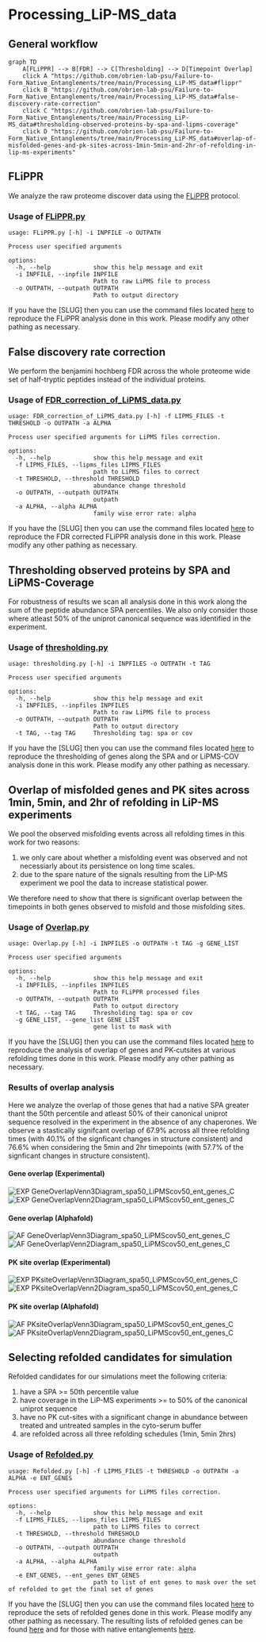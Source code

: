 # Processing_LiP-MS_data  

## General workflow
```mermaid
graph TD
    A[FLiPPR] --> B[FDR] --> C[Thresholding] --> D[Timepoint Overlap]
    click A "https://github.com/obrien-lab-psu/Failure-to-Form_Native_Entanglements/tree/main/Processing_LiP-MS_data#flippr"
    click B "https://github.com/obrien-lab-psu/Failure-to-Form_Native_Entanglements/tree/main/Processing_LiP-MS_data#false-discovery-rate-correction"
    click C "https://github.com/obrien-lab-psu/Failure-to-Form_Native_Entanglements/tree/main/Processing_LiP-MS_data#thresholding-observed-proteins-by-spa-and-lipms-coverage"
    click D "https://github.com/obrien-lab-psu/Failure-to-Form_Native_Entanglements/tree/main/Processing_LiP-MS_data#overlap-of-misfolded-genes-and-pk-sites-across-1min-5min-and-2hr-of-refolding-in-lip-ms-experiments"

``` 

## FLiPPR
We analyze the raw proteome discover data using the [FLiPPR](https://pubs.acs.org/doi/full/10.1021/acs.jproteome.3c00887) protocol. 

### Usage of [FLiPPR.py](src/data/FLiPPR.py)
```
usage: FLiPPR.py [-h] -i INPFILE -o OUTPATH

Process user specified arguments

options:
  -h, --help            show this help message and exit
  -i INPFILE, --inpfile INPFILE
                        Path to raw LiPMS file to process
  -o OUTPATH, --outpath OUTPATH
                        Path to output directory
```

If you have the [SLUG] then you can use the command files located [here](src/command_lists/FliPPR.cmds) to reproduce the FLiPPR analysis done in this work. Please modify any other pathing as necessary. 

## False discovery rate correction
We perform the benjamini hochberg FDR across the whole proteome wide set of half-tryptic peptides instead of the individual proteins.   

### Usage of [FDR_correction_of_LiPMS_data.py](src/data/FDR_correction_of_LiPMS_data.py)
```
usage: FDR_correction_of_LiPMS_data.py [-h] -f LIPMS_FILES -t THRESHOLD -o OUTPATH -a ALPHA

Process user specified arguments for LiPMS files correction.

options:
  -h, --help            show this help message and exit
  -f LIPMS_FILES, --lipms_files LIPMS_FILES
                        path to LiPMS files to correct
  -t THRESHOLD, --threshold THRESHOLD
                        abundance change threshold
  -o OUTPATH, --outpath OUTPATH
                        outpath
  -a ALPHA, --alpha ALPHA
                        family wise error rate: alpha
```

If you have the [SLUG] then you can use the command files located [here](src/command_lists/FDR.cmds) to reproduce the FDR corrected FLiPPR analysis done in this work. Please modify any other pathing as necessary. 


## Thresholding observed proteins by SPA and LiPMS-Coverage
For robustness of results we scan all analysis done in this work along the sum of the peptide abundance SPA percentiles. We also only consider those where atleast 50% of the uniprot canonical sequence was identified in the experiment.   

### Usage of [thresholding.py](src/data/thresholding.py)
```
usage: thresholding.py [-h] -i INPFILES -o OUTPATH -t TAG

Process user specified arguments

options:
  -h, --help            show this help message and exit
  -i INPFILES, --inpfiles INPFILES
                        Path to raw LiPMS file to process
  -o OUTPATH, --outpath OUTPATH
                        Path to output directory
  -t TAG, --tag TAG     Thresholding tag: spa or cov
```

If you have the [SLUG] then you can use the command files located [here](src/command_lists/thresholding.cmds) to reproduce the thresholding of genes along the SPA and or LiPMS-COV analysis done in this work. Please modify any other pathing as necessary. 

## Overlap of misfolded genes and PK sites across 1min, 5min, and 2hr of refolding in LiP-MS experiments
We pool the observed misfolding events across all refolding times in this work for two reasons: 
1. we only care about whether a misfolding event was observed and not necessiarly about its persistence on long time scales.
2. due to the spare nature of the signals resulting from the LiP-MS experiment we pool the data to increase statistical power. 

We therefore need to show that there is significant overlap between the timepoints in both genes observed to misfold and those misfolding sites.  

### Usage of [Overlap.py](src/data/Overlap.py)
```
usage: Overlap.py [-h] -i INPFILES -o OUTPATH -t TAG -g GENE_LIST

Process user specified arguments

options:
  -h, --help            show this help message and exit
  -i INPFILES, --inpfiles INPFILES
                        Path to FLiPPR processed files
  -o OUTPATH, --outpath OUTPATH
                        Path to output directory
  -t TAG, --tag TAG     Thresholding tag: spa or cov
  -g GENE_LIST, --gene_list GENE_LIST
                        gene list to mask with
```

If you have the [SLUG] then you can use the command files located [here](src/command_lists/Overlap.cmds) to reproduce the analysis of overlap of genes and PK-cutsites at various refolding times done in this work. Please modify any other pathing as necessary.  

### Results of overlap analysis
Here we analyze the overlap of those genes that had a native SPA greater thant the 50th percentile and atleast 50% of their canonical uniprot sequence resolved in the experiment in the absence of any chaperones. We observe a stastically signifcant overlap of 67.9% across all three refolding times (with 40.1% of the signficant changes in structure consistent) and 76.6% when considering the 5min and 2hr timepoints (with 57.7% of the signficant changes in structure consistent).   

#### Gene overlap (Experimental)
![EXP GeneOverlapVenn3Diagram_spa50_LiPMScov50_ent_genes_C](Figures/GeneOverlap/EXP/GeneOverlapVenn3Diagram_spa50_LiPMScov50_ent_genes_C.png)
![EXP GeneOverlapVenn2Diagram_spa50_LiPMScov50_ent_genes_C](Figures/GeneOverlap/EXP/GeneOverlapVenn2Diagram_spa50_LiPMScov50_ent_genes_C.png) 
#### Gene overlap (Alphafold) 
![AF GeneOverlapVenn3Diagram_spa50_LiPMScov50_ent_genes_C](Figures/GeneOverlap/AF/GeneOverlapVenn3Diagram_spa50_LiPMScov50_ent_genes_C.png)
![AF GeneOverlapVenn2Diagram_spa50_LiPMScov50_ent_genes_C](Figures/GeneOverlap/AF/GeneOverlapVenn2Diagram_spa50_LiPMScov50_ent_genes_C.png) 


#### PK site overlap (Experimental)
![EXP PKsiteOverlapVenn3Diagram_spa50_LiPMScov50_ent_genes_C](Figures/PKsiteOverlap/EXP/PKsiteOverlapVenn3Diagram_spa50_LiPMScov50_ent_genes_C.png)
![EXP PKsiteOverlapVenn2Diagram_spa50_LiPMScov50_ent_genes_C](Figures/PKsiteOverlap/EXP/PKsiteOverlapVenn2Diagram_spa50_LiPMScov50_ent_genes_C.png) 
#### PK site overlap (Alphafold)
![AF PKsiteOverlapVenn3Diagram_spa50_LiPMScov50_ent_genes_C](Figures/PKsiteOverlap/AF/PKsiteOverlapVenn3Diagram_spa50_LiPMScov50_ent_genes_C.png)
![AF PKsiteOverlapVenn2Diagram_spa50_LiPMScov50_ent_genes_C](Figures/PKsiteOverlap/AF/PKsiteOverlapVenn2Diagram_spa50_LiPMScov50_ent_genes_C.png) 

## Selecting refolded candidates for simulation
Refolded candidates for our simulations meet the following criteria:
1. have a SPA >= 50th percentile value  
2. have coverage in the LiP-MS experiments >= to 50% of the canonical uniprot sequence  
3. have no PK cut-sites with a significant change in abundance between treated and untreated samples in the cyto-serum buffer  
4. are refolded across all three refolding schedules (1min, 5min 2hrs)  
  
### Usage of [Refolded.py](src/data/Refolded.py)
```
usage: Refolded.py [-h] -f LIPMS_FILES -t THRESHOLD -o OUTPATH -a ALPHA -e ENT_GENES

Process user specified arguments for LiPMS files correction.

options:
  -h, --help            show this help message and exit
  -f LIPMS_FILES, --lipms_files LIPMS_FILES
                        path to LiPMS files to correct
  -t THRESHOLD, --threshold THRESHOLD
                        abundance change threshold
  -o OUTPATH, --outpath OUTPATH
                        outpath
  -a ALPHA, --alpha ALPHA
                        family wise error rate: alpha
  -e ENT_GENES, --ent_genes ENT_GENES
                        path to list of ent genes to mask over the set of refolded to get the final set of genes
```

If you have the [SLUG] then you can use the command files located [here](src/command_lists/Refolded.cmds) to reproduce the sets of refolded genes done in this work. Please modify any other pathing as necessary. The resulting lists of refolded genes can be found [here](data/Refolded/ALL_Refolded.csv) and for those with native entanglements [here](data/Refolded/ENT_Refolded.csv).  